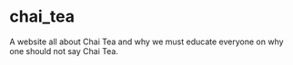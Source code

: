 # chai_tea

A website all about Chai Tea and why we must educate everyone on why one should not say Chai Tea.
